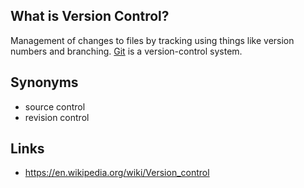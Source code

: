 ## What is Version Control?
Management of changes to files by tracking using things like version numbers and branching. [Git][git] is a version-control system.

## Synonyms
- source control
- revision control

## Links
- https://en.wikipedia.org/wiki/Version_control

<!-- Embedded links -->
[git]: https://github.com/nchristie/tech_notes/blob/master/g/git.md
